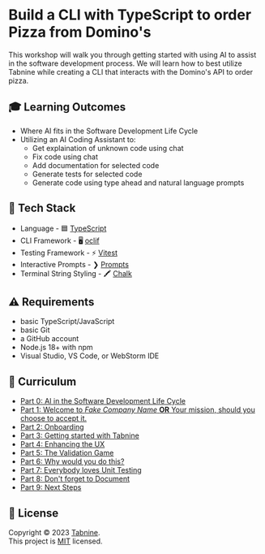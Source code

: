 # Build a CLI with TypeScript to order Pizza from Domino's

This workshop will walk you through getting started with using AI to assist in the software development process. We will learn how to best utilize Tabnine while creating a CLI that interacts with the Domino's API to order pizza.

## 🎓 Learning Outcomes

- Where AI fits in the Software Development Life Cycle
- Utilizing an AI Coding Assistant to:
  - Get explaination of unknown code using chat
  - Fix code using chat
  - Add documentation for selected code
  - Generate tests for selected code
  - Generate code using type ahead and natural language prompts

## 🥞 Tech Stack

- Language - 🟦 [TypeScript](https://www.typescriptlang.org/)
- CLI Framework - 🖥️ [oclif](https://oclif.io/)
- Testing Framework - ⚡️ [Vitest](https://vitest.dev)
- Interactive Prompts - ❯ [Prompts](https://github.com/terkelg/prompts)
- Terminal String Styling - 🖍️ [Chalk](https://github.com/chalk/chalk)

## ⚠️ Requirements

- basic TypeScript/JavaScript
- basic Git
- a GitHub account
- Node.js 18+ with npm
- Visual Studio, VS Code, or WebStorm IDE

## 📓 Curriculum

- [Part 0: AI in the Software Development Life Cycle](workshop/part-0.md)
- [Part 1: Welcome to _Fake Company Name_ **OR** Your mission, should you choose to accept it.](workshop/part-1.md)
- [Part 2: Onboarding](workshop/part-2.md)
- [Part 3: Getting started with Tabnine](workshop/part-3.md)
- [Part 4: Enhancing the UX](workshop/part-4.md)
- [Part 5: The Validation Game](workshop/part-5.md)
- [Part 6: Why would you do this?](workshop/part-6.md)
- [Part 7: Everybody loves Unit Testing](workshop/part-7.md)
- [Part 8: Don't forget to Document](workshop/part-8.md)
- [Part 9: Next Steps](workshop/part-9.md)

## 📝 License

Copyright © 2023 [Tabnine](https://tabnine.com). <br />
This project is [MIT](./LICENSE) licensed.

